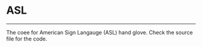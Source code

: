 # ASL
_________________________________________

The coee for American Sign Langauge (ASL) hand glove.
Check the source file for the code.
